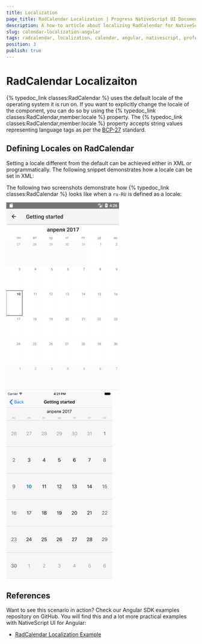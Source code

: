 ```yaml
---
title: Localization
page_title: RadCalendar Localization | Progress NativeScript UI Documentation
description: A how-to article about localizing RadCalendar for NativeScript.
slug: calendar-localization-angular
tags: radcalendar, localization, calendar, angular, nativescript, professional, ui
position: 3
publish: true
---
```


# RadCalendar Localizaiton
{% typedoc_link classes:RadCalendar %} uses the default locale of the operating system it is run on. If you want to explicitly change the locale of the component, you can do so by using the {% typedoc_link classes:RadCalendar,member:locale %} property. The {% typedoc_link classes:RadCalendar,member:locale %} property accepts string values representing language tags as per the [BCP-27](https://tools.ietf.org/html/bcp47) standard.

## Defining Locales on RadCalendar
Setting a locale different from the default can be achieved either in XML or programmatically. The following snippet demonstrates how a locale can be set in XML:

<snippet id='angular-calendar-localization-html'/>

The following two screenshots demonstrate how {% typedoc_link classes:RadCalendar %} looks like when a `ru-RU` is defined as a locale:

![RadCalendar: Localization on Android](../../img/ns_ui/calendar-localization-android.png "Android") ![RadCalendar: Localization on iOS](../../img/ns_ui/calendar-localization-ios.png "iOS")

## References
Want to see this scenario in action?
Check our Angular SDK examples repository on GitHub. You will find this and a lot more practical examples with NativeScript UI for Angular:

* [RadCalendar Localization Example](https://github.com/NativeScript/nativescript-ui-samples-angular/tree/master/calendar/app/calendar/calendar-localization)